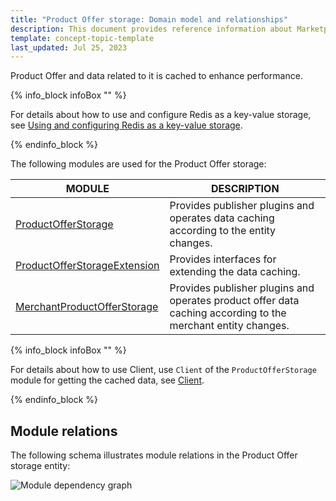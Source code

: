 ```yaml
---
title: "Product Offer storage: Domain model and relationships"
description: This document provides reference information about Marketplace Product Offer storage.
template: concept-topic-template
last_updated: Jul 25, 2023
---
```


Product Offer and data related to it is cached to enhance performance.

{% info_block infoBox "" %}

For details about how to use and configure Redis as a key-value storage, see [Using and configuring Redis as a key-value storage](/docs/dg/dev/backend-development/client/use-and-configure-redis-as-a-key-value-storage.html).

{% endinfo_block %}

The following modules are used for the Product Offer storage:

| MODULE  | DESCRIPTION |
|---------------|----------------|
| [ProductOfferStorage](https://github.com/spryker/product-offer-storage)                                     | Provides publisher plugins and operates data caching according to the entity changes.                        |
| [ProductOfferStorageExtension](https://github.com/spryker/product-offer-storage-extension)                  | Provides interfaces for extending the data caching.                                                          |
| [MerchantProductOfferStorage](https://github.com/spryker/merchant-product-offer-storage)                    | Provides publisher plugins and operates product offer data caching according to the merchant entity changes. |


{% info_block infoBox "" %}

For details about how to use Client, use `Client` of the `ProductOfferStorage` module for getting the cached data, see [Client](/docs/dg/dev/backend-development/client/client.html).

{% endinfo_block %}

## Module relations

The following schema illustrates module relations in the Product Offer storage entity:

![Module dependency graph](https://confluence-connect.gliffy.net/embed/image/143ce2da-e590-4a06-994e-f969ef342cea.png?utm_medium=live&utm_source=confluence)
